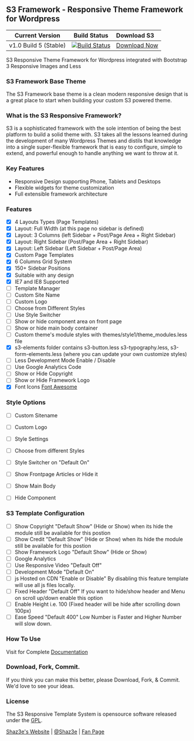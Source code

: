 ## S3 Framework - Responsive Theme Framework for Wordpress

| Current Version | Build Status  | Download S3 |
|:---------------:|:-------------:|:------------|
|v1.0 Build 5 (Stable)|[![Build Status](https://travis-ci.org/Shaz3e/S3-Wordpress.svg)](https://travis-ci.org/Shaz3e/S3-Wordpress)|[Download Now](http://shaz3e.com/downloads)|

S3 Responsive Theme Framework for Wordpress integrated with Bootstrap 3 Responsive Images and Less

### S3 Framework Base Theme
The S3 Framework base theme is a clean modern responsive design that is a great place to start when building your custom S3 powered theme.

### What is the S3 Responsive Framework?
S3 is a sophisticated framework with the sole intention of being the best platform to build a solid theme with. S3 takes all the lessons learned during the development of many Wordpress Themes and distils that knowledge into a single super-flexible framework that is easy to configure, simple to extend, and powerful enough to handle anything we want to throw at it.

### Key Features
 - Responsive Design supporting Phone, Tablets and Desktops
 - Flexible widgets for theme customization
 - Full extensible framework architecture

### Features
 - [x] 4 Layouts Types (Page Templates)
 - [x] Layout: Full Width (at this page no sidebar is defined)
 - [x] Layout: 3 Columns (left Sidebar + Post/Page Area + Right Sidebar)
 - [x] Layout: Right Sidebar (Post/Page Area + Right Sidebar)
 - [x] Layout: Left Sidebar (Left Sidebar + Post/Page Area)
 - [x] Custom Page Templates
 - [x] 6 Columns Grid System
 - [x] 150+ Sidebar Positions
 - [x] Suitable with any design
 - [x] IE7 and IE8 Supported
 - [ ] Template Manager
 - [ ] Custom Site Name
 - [ ] Custom Logo
 - [ ] Choose from Different Styles
 - [ ] Use Style Switcher
 - [ ] Show or hide component area on front page
 - [ ] Show or hide main body container
 - [ ] Custom theme's module styles with themes/style1/theme_modules.less file
 - [x] s3-elements folder contains s3-button.less s3-typography.less, s3-form-elements.less (where you can update your own customize styles)
 - [ ] Less Development Mode Enable / Disable
 - [ ] Use Google Analytics Code
 - [ ] Show or Hide Copyright
 - [ ] Show or Hide Framework Logo
 - [x] Font Icons [Font Awesome](http://fortawesome.github.io/Font-Awesome/)
 
### Style Options

 - [ ] Custom Sitename
 - [ ] Custom Logo
 - [ ] Style Settings
 - [ ] Choose from different Styles
 - [ ] Style Switcher on "Default On"
 - [ ] Show Frontpage Articles or Hide it
 - [ ] Show Main Body
 - [ ] Hide Component


### S3 Template Configuration

- [ ] Show Copyright "Default Show" (Hide or Show) when its hide the module still be available for this postion
- [ ] Show Credit "Default Show" (Hide or Show) when its hide the module still be available for this postion 
- [ ] Show Framework Logo "Default Show" (Hide or Show)
- [ ] Google Analytics
- [ ] Use Responsive Video "Default Off"
- [ ] Development Mode "Default On"
- [ ] js Hosted on CDN "Enable or Disable" By disabling this feature template will use all js files locally.
- [ ] Fixed Header "Default Off" If you want to hide/show header and Menu on scroll up/down enable this option
- [ ] Enable Height i.e. 100 (Fixed header will be hide after scrolling down 100px)
- [ ] Ease Speed "Default 400" Low Number is Faster and Higher Number will slow down.

### How To Use
Visit for Complete [Documentation](http://shaz3e.com/documantation/s3-wordpress)
 
### Download, Fork, Commit.
If you think you can make this better, please Download, Fork, & Commit. We'd love to see your ideas.
 
### License

The S3 Responsive Template System is opensource software released under the [GPL](http://www.gnu.org/licenses/gpl-2.0.txt).

[Shaz3e's Website](http://www.shaz3e.com) | [@Shaz3e](https://www.twitter.com/Shaz3e) | [Fan Page](https://www.facebook.com/Shaz3e)
